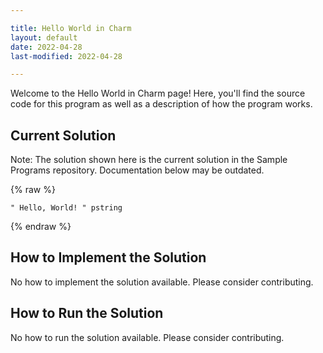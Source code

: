 ```yaml
---

title: Hello World in Charm
layout: default
date: 2022-04-28
last-modified: 2022-04-28

---
```


Welcome to the Hello World in Charm page! Here, you'll find the source code for this program as well as a description of how the program works.

## Current Solution

Note: The solution shown here is the current solution in the Sample Programs repository. Documentation below may be outdated.

{% raw %}

```Charm
" Hello, World! " pstring
```

{% endraw %}

## How to Implement the Solution

No how to implement the solution available. Please consider contributing.

## How to Run the Solution

No how to run the solution available. Please consider contributing.